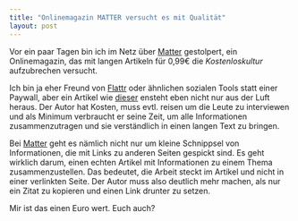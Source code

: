 ```yaml
---
title: "Onlinemagazin MATTER versucht es mit Qualität"
layout: post
---
```


Vor ein paar Tagen bin ich im Netz über [Matter][0] gestolpert, ein
Onlinemagazin, das mit langen Artikeln für 0,99&euro; die
*Kostenloskultur* aufzubrechen versucht.

Ich bin ja eher Freund von [Flattr][1] oder ähnlichen sozialen Tools
statt einer Paywall, aber ein Artikel wie [dieser][2] ensteht eben nicht
nur aus der Luft heraus. Der Autor hat Kosten, muss evtl. reisen um die
Leute zu interviewen und als Minimum verbraucht er seine Zeit, um alle
Informationen zusammenzutragen und sie verständlich in einen langen Text
zu bringen.

Bei [Matter][0] geht es nämlich nicht nur um kleine Schnippsel von
Informationen, die mit Links zu anderen Seiten gespickt sind. Es geht
wirklich darum, einen echten Artikel mit Informationen zu einem Thema
zusammenzustellen. Das bedeutet, die Arbeit steckt im Artikel und nicht
in einer verlinkten Seite. Der Autor muss also deutlich mehr machen,
als nur ein Zitat zu kopieren und einen Link drunter zu setzen.

Mir ist das einen Euro wert. Euch auch?

[0]: https://www.readmatter.com/
[1]: https://flattr.com/
[2]: https://www.readmatter.com/a/electric-shock/

